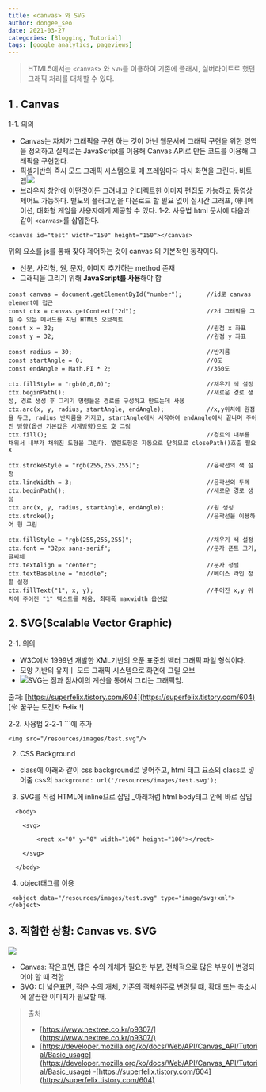 ```yaml
---
title: <canvas> 와 SVG
author: dongee_seo
date: 2021-03-27
categories: [Blogging, Tutorial]
tags: [google analytics, pageviews]
---
```


> HTML5에서는 `<canvas>` 와 `SVG`를 이용하여 기존에 플래시, 실버라이트로 했던 그래픽 처리를 대체할 수 있다.

## 1 . Canvas

1-1. 의의

- Canvas는 자체가 그래픽을 구현 하는 것이 아닌 웹문서에 그래픽 구현을 위한 영역을 정의하고
  실제로는 JavaScript를 이용해 Canvas API로 만든 코드를 이용해 그래픽을 구현한다.
- 픽셀기반의 즉시 모드 그래픽 시스템으로 매 프레임마다 다시 화면을 그린다. 비트맵![](https://velog.velcdn.com/images%2Fseod0209%2Fpost%2F42dc7e1c-d781-4888-86bb-a537a76b9c30%2Fdownload.png)
- 브라우저 창안에 어떤것이든 그려내고 인터렉트한 이미지 편집도 가능하고 동영상제어도 가능하다.
  별도의 플러그인을 다운로드 할 필요 없이 실시간 그래프, 애니메이션, 대화형 게임을 사용자에게 제공할 수 있다.
  1-2. 사용법
  html 문서에 다음과 같이 `<canvas>`를 삽입한다.

```null
<canvas id="test" width="150" height="150"></canvas>
```

위의 요소를 js를 통해 찾아 제어하는 것이 canvas 의 기본적인 동작이다.

- 선분, 사각형, 원, 문자, 이미지 추가하는 method 존재
- 그래픽을 그리기 위해 **JavaScript를 사용**해야 함

```null
const canvas = document.getElementById("number");       //id로 canvas element에 접근
const ctx = canvas.getContext("2d");                    //2d 그래픽을 그릴 수 있는 메서드를 지닌 HTML5 오브젝트
const x = 32;                                           //원점 x 좌표
const y = 32;                                           //원점 y 좌표

const radius = 30;                                      //반지름
const startAngle = 0;                                   //0도
const endAngle = Math.PI * 2;                           //360도

ctx.fillStyle = "rgb(0,0,0)";                           //채우기 색 설정
ctx.beginPath();                                        //새로운 경로 생성, 경로 생성 후 그리기 명령들은 경로를 구성하고 만드는데 사용
ctx.arc(x, y, radius, startAngle, endAngle);            //x,y위치에 원점을 두고, radius 반지름을 가지고, startAngle에서 시작하여 endAngle에서 끝나며 주어진 방향(옵션 기본값은 시계방향)으로 호 그림
ctx.fill();                                             //경로의 내부를 채워서 내부가 채워진 도형을 그린다. 열린도형은 자동으로 닫히므로 closePath()호출 필요 X

ctx.strokeStyle = "rgb(255,255,255)";                   //윤곽선의 색 설정
ctx.lineWidth = 3;                                      //윤곽선의 두께
ctx.beginPath();                                        //새로운 경로 생성
ctx.arc(x, y, radius, startAngle, endAngle);            //원 생성
ctx.stroke();                                           //윤곽선을 이용하여 형 그림

ctx.fillStyle = "rgb(255,255,255)";                     //채우기 색 설정
ctx.font = "32px sans-serif";                           //문자 폰트 크기, 글씨체
ctx.textAlign = "center";                               //문자 정렬
ctx.textBaseline = "middle";                            //베이스 라인 정렬 설정
ctx.fillText("1", x, y);                                //주어진 x,y 위치에 주어진 "1" 텍스트를 채움, 최대폭 maxwidth 옵션값
```

## 2. SVG(Scalable Vector Graphic)

2-1. 의의

- W3C에서 1999년 개발한 XML기반의 오푼 표준의 벡터 그래픽 파일 형식이다.
- 모양 기반의 유지ㅣ 모드 그래픽 시스템으로 화면에 그릴 오브
- ![](<https://velog.velcdn.com/images%2Fseod0209%2Fpost%2Fac8db047-3b5a-4135-84c5-924d5c12d9d5%2Fdownload%20(1).png>)SVG는 점과 점사이의 계산을 통해서 그리는 그래픽임.

출처: [https://superfelix.tistory.com/604](https://superfelix.tistory.com/604) [☼ 꿈꾸는 도전자 Felix !]

2-2. 사용법
2-2-1 ``<img>`에 추가

`<img src="/resources/images/test.svg"/>`

2. CSS Background

- class에 아래와 같이 css background로 넣어주고,
  html 태그 요소의 class로 넣어줌
  css의 `background: url('/resources/images/test.svg');`

3. SVG를 직접 HTML에 inline으로 삽입
   \_아래처럼 html body태그 안에 바로 삽입

```null
  <body>

    <svg>

        <rect x="0" y="0" width="100" height="100"></rect>

    </svg>

  </body>
```

4. object태그를 이용

```null
 <object data="/resources/images/test.svg" type="image/svg+xml"></object>
```

## 3. 적합한 상황: Canvas vs. SVG

![](https://velog.velcdn.com/images%2Fseod0209%2Fpost%2F90597869-46e8-4d35-904c-c06e7f19b278%2Fcanvas_svg_---.png)

- Canvas: 작은표면, 많은 수의 개체가 필요한 부분, 전체적으로 많은 부분이 변경되어야 할 때 적합
- SVG: 더 넓은표면, 적은 수의 개체, 기존의 객체위주로 변경될 떄, 확대 또는 축소시에 깔끔한 이미지가 필요할 때.

> 출처
>
> - [https://www.nextree.co.kr/p9307/](https://www.nextree.co.kr/p9307/)
> - [https://developer.mozilla.org/ko/docs/Web/API/Canvas_API/Tutorial/Basic_usage](https://developer.mozilla.org/ko/docs/Web/API/Canvas_API/Tutorial/Basic_usage) -[https://superfelix.tistory.com/604](https://superfelix.tistory.com/604)
